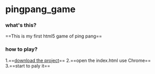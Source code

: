 # pingpang_game
### what's this?
==This is my first html5 game of ping pang==
### how to play?
1.==[download the project](https://github.com/2YSP/pingpang_game/archive/master.zip)==
2.==open the index.html use Chrome==
3.==start to paly it==